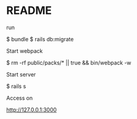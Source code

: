 # README

run

$ bundle
$ rails db:migrate

Start webpack

$ rm -rf public/packs/* || true && bin/webpack -w

Start server

$ rails s

Access on

http://127.0.0.1:3000
